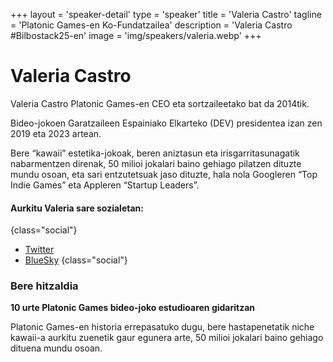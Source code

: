 +++
layout = 'speaker-detail'
type = 'speaker'
title = 'Valeria Castro'
tagline = 'Platonic Games-en Ko-Fundatzailea'
description = 'Valeria Castro #Bilbostack25-en'
image = 'img/speakers/valeria.webp'
+++

# Valeria Castro
Valeria Castro Platonic Games-en CEO eta sortzaileetako bat da 2014tik.  

Bideo-jokoen Garatzaileen Espainiako Elkarteko (DEV) presidentea izan zen 2019 eta 2023 artean.  

Bere “kawaii” estetika-jokoak, beren aniztasun eta irisgarritasunagatik nabarmentzen direnak, 50 milioi jokalari baino gehiago pilatzen dituzte mundu osoan, eta sari entzutetsuak jaso dituzte, hala nola Googleren “Top Indie Games” eta Appleren “Startup Leaders”.

#### Aurkitu Valeria sare sozialetan:

{class="social"}

- [Twitter](https://x.com/Noval33t)
- [BlueSky](https://bsky.app/profile/Noval33t.bsky.social)
  {class="social"}

### Bere hitzaldia  
**10 urte Platonic Games bideo-joko estudioaren gidaritzan**  

Platonic Games-en historia errepasatuko dugu, bere hastapenetatik niche kawaii-a aurkitu zuenetik gaur egunera arte, 50 milioi jokalari baino gehiago dituena mundu osoan.

